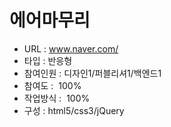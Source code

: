 # 에어마무리
- URL  : www.naver.com/
- 타입 : 반응형
- 참여인원 : 디자인1/퍼블리셔1/백엔드1
- 참여도 :  100%
- 작업방식 :  100%
- 구성 : html5/css3/jQuery
